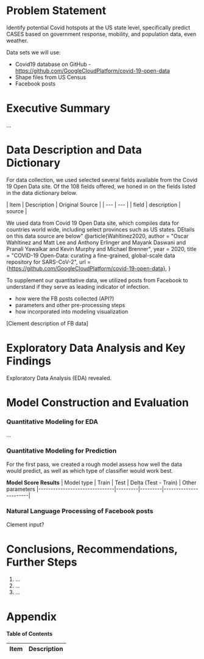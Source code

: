 # Problem Statement

Identify potential Covid hotspots at the US state level, specifically predict CASES based on government response, mobility, and population data, even weather.

Data sets we will use:  
- Covid19 database on GitHub - https://github.com/GoogleCloudPlatform/covid-19-open-data
- Shape files from US Census
- Facebook posts


# Executive Summary

...


# Data Description and Data Dictionary

For data collection, we used selected several fields available from the Covid 19 Open Data site.  Of the 108 fields offered, we honed in on the fields listed in the data dictionary below.   

| Item | Description | Original Source |
| --- | --- |
| field | description | source |

We used data from Covid 19 Open Data site, which compiles data for countries world wide, including select provinces such as US states. DEtails on this data source are below"
@article{Wahltinez2020,
  author = "Oscar Wahltinez and Matt Lee and Anthony Erlinger and Mayank Daswani and Pranali Yawalkar and Kevin Murphy and Michael Brenner",
  year = 2020,
  title = "COVID-19 Open-Data: curating a fine-grained, global-scale data repository for SARS-CoV-2",
  url = {https://github.com/GoogleCloudPlatform/covid-19-open-data},
}

To supplement our quantitative data, we utilized posts from Facebook to understand if they serve as leading indicator of infection.  
- how were the FB posts collected (API?)
- parameters and other pre-processing steps
- how incorporated into modeling visualization


[Clement description of FB data]


# Exploratory Data Analysis and Key Findings

Exploratory Data Analysis (EDA) revealed.   


# Model Construction and Evaluation

### Quantitative Modeling for EDA

...

### Quantitative Modeling for Prediction

For the first pass, we created a rough model assess how well the data would predict, as well as which type of classifier would work best.  

**Model Score Results**
| Model type | Train   | Test    | Delta  (Test - Train) |  Other parameters
|-------------------------------|---------|---------|-----------------------|


### Natural Language Processing of Facebook posts

Clement input?


# Conclusions, Recommendations, Further Steps


1. ...
1. ...
1. ...


# Appendix
**Table of Contents**

| Item | Description |
| --- | --- |

